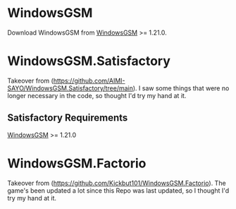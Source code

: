 # WindowsGSM

Download WindowsGSM from [WindowsGSM](https://github.com/WindowsGSM/WindowsGSM) >= 1.21.0.

# WindowsGSM.Satisfactory
Takeover from (https://github.com/AIMI-SAYO/WindowsGSM.Satisfactory/tree/main). I saw some things that were no longer necessary in the code, so thought I'd try my hand at it.

## Satisfactory Requirements
[WindowsGSM](https://github.com/WindowsGSM/WindowsGSM) >= 1.21.0

# WindowsGSM.Factorio
Takeover from (https://github.com/Kickbut101/WindowsGSM.Factorio). The game's been updated a lot since this Repo was last updated, so I thought I'd try my hand at it.